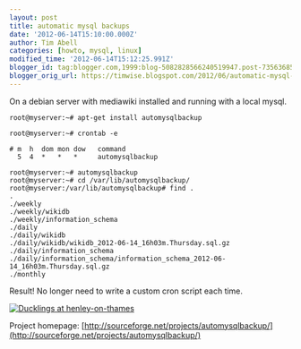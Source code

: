 ```yaml
---
layout: post
title: automatic mysql backups
date: '2012-06-14T15:10:00.000Z'
author: Tim Abell
categories: [howto, mysql, linux]
modified_time: '2012-06-14T15:12:25.991Z'
blogger_id: tag:blogger.com,1999:blog-5082828566240519947.post-7356368576752162435
blogger_orig_url: https://timwise.blogspot.com/2012/06/automatic-mysql-backups.html
---
```


On a debian server with mediawiki installed and running with a local mysql.

```
root@myserver:~# apt-get install automysqlbackup

root@myserver:~# crontab -e

# m  h  dom mon dow   command
  5  4  *   *   *     automysqlbackup

root@myserver:~# automysqlbackup
root@myserver:~# cd /var/lib/automysqlbackup/
root@myserver:/var/lib/automysqlbackup# find .
.
./weekly
./weekly/wikidb
./weekly/information_schema
./daily
./daily/wikidb
./daily/wikidb/wikidb_2012-06-14_16h03m.Thursday.sql.gz
./daily/information_schema
./daily/information_schema/information_schema_2012-06-14_16h03m.Thursday.sql.gz
./monthly
```

Result! No longer need to write a custom cron script each time.

<div class="flickr-pic">
<a href="https://www.flickr.com/photos/tim_abell/7255107648/"><img
src="https://live.staticflickr.com/7226/7255107648_929530d9e0.jpg" alt="Ducklings at henley-on-thames"></a>
</div>

Project homepage:
[http://sourceforge.net/projects/automysqlbackup/](http://sourceforge.net/projects/automysqlbackup/)
